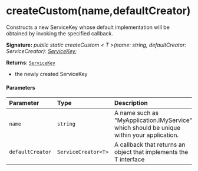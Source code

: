 # createCustom(name,defaultCreator)




Constructs a new ServiceKey whose default implementation will be obtained by invoking the specified callback.

**Signature:** _public static createCustom < T >(name: string, defaultCreator: ServiceCreator<T>): [ServiceKey](../sp-core-library/servicekey.md)<T>;_

**Returns**: [`ServiceKey`](../sp-core-library/servicekey.md)<T>



- the newly created ServiceKey

#### Parameters


| Parameter	   | Type    | Description |
|:-------------|:---------------|:------------|
| `name`    | `string` | A name such as "MyApplication.IMyService" which should be unique within your application. |
| `defaultCreator`    | `ServiceCreator<T>` | A callback that returns an object that implements the T interface |


